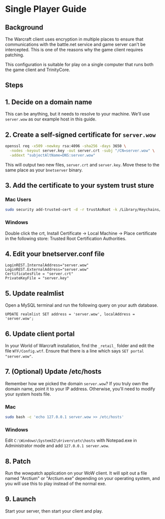 # Single Player Guide

## Background
The Warcraft client uses encryption in multiple places to ensure that communications with the battle.net service and game server can't be intercepted. This is one of the reasons why the game client requires patching.

This configuration is suitable for play on a single computer that runs both the game client and TrinityCore.

## Steps

## 1. Decide on a domain name
This can be anything, but it needs to resolve to your machine. We'll use `server.wow` as our example host in this guide.

## 2. Create a self-signed certificate for `server.wow` 
```bash
openssl req -x509 -newkey rsa:4096 -sha256 -days 3650 \
  -nodes -keyout server.key -out server.crt -subj "/CN=server.wow" \
  -addext "subjectAltName=DNS:server.wow"
```

This will output two new files, `server.crt` and `server.key`. Move these to the same place as your `bnetserver` binary.

## 3. Add the certificate to your system trust sture
### Mac Users
```bash
sudo security add-trusted-cert -d -r trustAsRoot -k /Library/Keychains/System.keychain server.crt
```
### Windows
Double click the crt, Install Certificate -> Local Machine -> Place certificate in the following store: Trusted Root Certification Authorities.

## 4. Edit your bnetserver.conf file
```
LoginREST.InternalAddress="server.wow"
LoginREST.ExternalAddress="server.wow"
CertificatesFile = "server.crt"
PrivateKeyFile = "server.key"
```

## 5. Update realmlist
Open a MySQL terminal and run the following query on your auth database.

```mysql
UPDATE realmlist SET address = 'server.wow', localAddress = 'server.wow';
```

## 6. Update client portal
In your World of Warcraft installation, find the `_retail_` folder and edit the file `WTF/Config.wtf`. Ensure that there is a line which says `SET portal "server.wow"`.

## 7. (Optional) Update /etc/hosts
Remember how we picked the domain `server.wow`? If you truly own the domain name, point it to your IP address. Otherwise, you'll need to modify your system hosts file.

### Mac
```bash
sudo bash -c 'echo 127.0.0.1 server.wow >> /etc/hosts'
```

### Windows
Edit `C:\Windows\System32\drivers\etc\hosts` with Notepad.exe in Administrator mode and add `127.0.0.1 server.wow`. 

## 8. Patch
Run the wowpatch application on your WoW client. It will spit out a file named "Arctium" or "Arctium.exe" depending on your operating system, and you will use this to play instead of the normal exe.

## 9. Launch
Start your server, then start your client and play.
